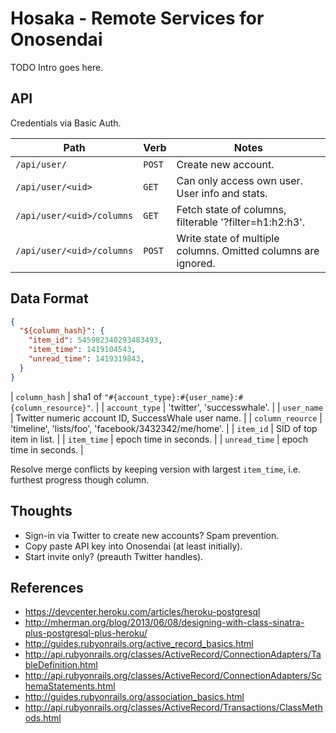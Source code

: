 Hosaka - Remote Services for Onosendai
======================================

TODO Intro goes here.

API
---

Credentials via Basic Auth.

| Path                      | Verb   | Notes                                                          |
| ----                      | ----   | -----                                                          |
| `/api/user/`              | `POST` | Create new account.                                            |
| `/api/user/<uid>`         | `GET`  | Can only access own user.  User info and stats.                |
| `/api/user/<uid>/columns` | `GET`  | Fetch state of columns, filterable '?filter=h1:h2:h3'.         |
| `/api/user/<uid>/columns` | `POST` | Write state of multiple columns.  Omitted columns are ignored. |

Data Format
-----------

```json
{
  "${column_hash}": {
    "item_id": 545982340293483493,
    "item_time": 1419104543,
    "unread_time": 1419319843,
  }
}
```

| `column_hash`    | sha1 of `"#{account_type}:#{user_name}:#{column_resource}"`. |
| `account_type`   | 'twitter', 'successwhale'.                                   |
| `user_name`      | Twitter numeric account ID, SuccessWhale user name.          |
| `column_reource` | 'timeline', 'lists/foo', 'facebook/3432342/me/home'.         |
| `item_id`        | SID of top item in list.                                     |
| `item_time`      | epoch time in seconds.                                       |
| `unread_time`    | epoch time in seconds.                                       |

Resolve merge conflicts by keeping version with largest `item_time`,
i.e. furthest progress though column.

Thoughts
--------

* Sign-in via Twitter to create new accounts?  Spam prevention.
* Copy paste API key into Onosendai (at least initially).
* Start invite only? (preauth Twitter handles).

References
----------

* https://devcenter.heroku.com/articles/heroku-postgresql
* http://mherman.org/blog/2013/06/08/designing-with-class-sinatra-plus-postgresql-plus-heroku/
* http://guides.rubyonrails.org/active_record_basics.html
* http://api.rubyonrails.org/classes/ActiveRecord/ConnectionAdapters/TableDefinition.html
* http://api.rubyonrails.org/classes/ActiveRecord/ConnectionAdapters/SchemaStatements.html
* http://guides.rubyonrails.org/association_basics.html
* http://api.rubyonrails.org/classes/ActiveRecord/Transactions/ClassMethods.html
